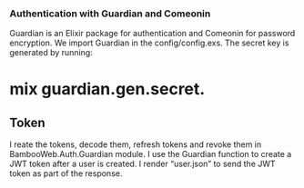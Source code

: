 ### Authentication with Guardian and Comeonin
 Guardian is an Elixir package for authentication and Comeonin for password encryption.
 We import Guardian in the config/config.exs. The secret key is generated by running:
 # mix guardian.gen.secret.

 ## Token
 I reate the tokens, decode them, refresh tokens and revoke them in BambooWeb.Auth.Guardian module.
 I use the Guardian function to create a JWT token after a user is created. I render “user.json” to send the JWT token as part of the response.

 